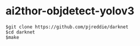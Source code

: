 # ai2thor-objdetect-yolov3

```git
$git clone https://github.com/pjreddie/darknet
$cd darknet
$make
```

